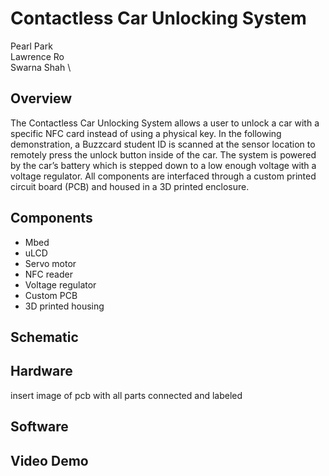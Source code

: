 # Contactless Car Unlocking System

Pearl Park \
Lawrence Ro \
Swarna Shah \

## Overview

The Contactless Car Unlocking System allows a user to unlock a car with a specific NFC card instead of using a physical key. In the following demonstration, a Buzzcard student ID is scanned at the sensor location to remotely press the unlock button inside of the car. The system is powered by the car’s battery which is stepped down to a low enough voltage with a voltage regulator. All components are interfaced through a custom printed circuit board (PCB) and housed in a 3D printed enclosure.

## Components
- Mbed
- uLCD
- Servo motor
- NFC reader
- Voltage regulator
- Custom PCB
- 3D printed housing

## Schematic

## Hardware

insert image of pcb with all parts connected and labeled


## Software

## Video Demo

